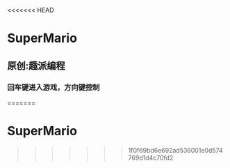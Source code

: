 <<<<<<< HEAD
# SuperMario
## 原创:趣派编程
### 回车键进入游戏，方向键控制
=======
# SuperMario
>>>>>>> 1f0f69bd6e692ad536001e0d574769d1d4c70fd2

